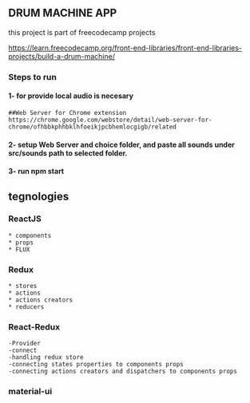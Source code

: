 
## DRUM MACHINE APP
this project is part of freecodecamp projects

https://learn.freecodecamp.org/front-end-libraries/front-end-libraries-projects/build-a-drum-machine/

### Steps to run

#### 1- for provide local audio is necesary 
    ##Web Server for Chrome extension 
    https://chrome.google.com/webstore/detail/web-server-for-chrome/ofhbbkphhbklhfoeikjpcbhemlocgigb/related

#### 2- setup Web Server and choice folder, and paste all sounds under src/sounds path to selected folder.

#### 3- run npm start


## tegnologies
### ReactJS
    * components
    * props
    * FLUX    

### Redux
    * stores
    * actions
    * actions creators
    * reducers

### React-Redux
    -Provider
    -connect
    -handling redux store
    -connecting states properties to components props
    -connecting actions creators and dispatchers to components props
    
### material-ui 